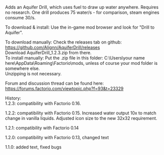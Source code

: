 Adds an Aquifer Drill, which uses fuel to draw up water anywhere. Requires no research. One drill produces 75 water/s - for comparison, steam engines consume 30/s.

To download & install: Use the in-game mod browser and look for "Drill to Aquifer".

To download manually: Check the releases tab on github: https://github.com/Alignn/AquiferDrill/releases  
Download AquiferDrill_1.2.3.zip from there.  
To install manually: Put the .zip file in this folder: C:\Users\your name here\AppData\Roaming\Factorio\mods, unless of course your mod folder is somewhere else.  
Unzipping is not necessary.

Forum and discussion thread can be found here: https://forums.factorio.com/viewtopic.php?f=93&t=23329

History:  
1.2.3: compatibility with Factorio 0.16.

1.2.2: compatibility with Factorio 0.15. Increased water output 10x to match change in vanilla liquids. Adjusted icon size to the new 32x32 requirement.

1.2.1: compatibility with Factorio 0.14

1.2.0: compatibility with Factorio 0.13, changed text

1.1.0: added text, fixed bugs
